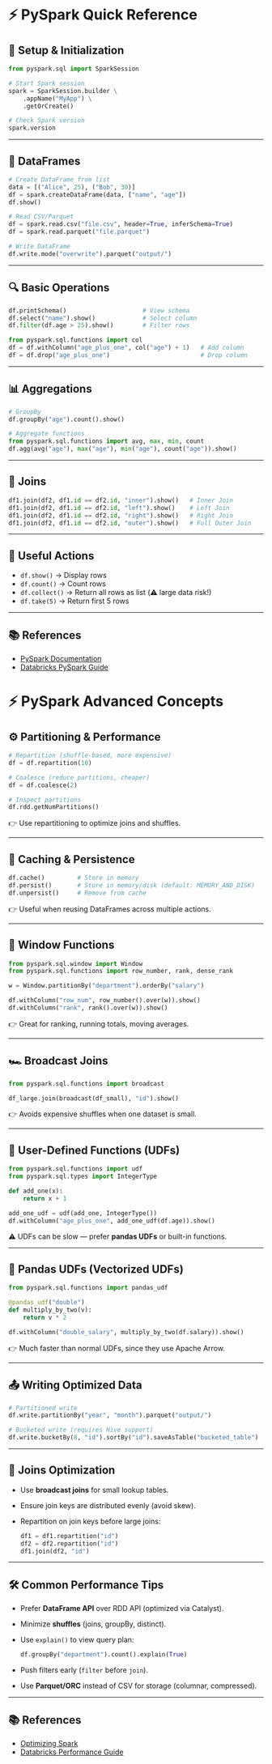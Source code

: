 
# ⚡ PySpark Quick Reference

## 📌 Setup & Initialization
```python
from pyspark.sql import SparkSession

# Start Spark session
spark = SparkSession.builder \
    .appName("MyApp") \
    .getOrCreate()

# Check Spark version
spark.version
````

---

## 📂 DataFrames

```python
# Create DataFrame from list
data = [("Alice", 25), ("Bob", 30)]
df = spark.createDataFrame(data, ["name", "age"])
df.show()

# Read CSV/Parquet
df = spark.read.csv("file.csv", header=True, inferSchema=True)
df = spark.read.parquet("file.parquet")

# Write DataFrame
df.write.mode("overwrite").parquet("output/")
```

---

## 🔍 Basic Operations

```python
df.printSchema()                     # View schema
df.select("name").show()             # Select column
df.filter(df.age > 25).show()        # Filter rows

from pyspark.sql.functions import col
df = df.withColumn("age_plus_one", col("age") + 1)   # Add column
df = df.drop("age_plus_one")                         # Drop column
```

---

## 📊 Aggregations

```python
# GroupBy
df.groupBy("age").count().show()

# Aggregate functions
from pyspark.sql.functions import avg, max, min, count
df.agg(avg("age"), max("age"), min("age"), count("age")).show()
```

---

## 🔗 Joins

```python
df1.join(df2, df1.id == df2.id, "inner").show()   # Inner Join
df1.join(df2, df1.id == df2.id, "left").show()    # Left Join
df1.join(df2, df1.id == df2.id, "right").show()   # Right Join
df1.join(df2, df1.id == df2.id, "outer").show()   # Full Outer Join
```

---

## 🧹 Useful Actions

* `df.show()` → Display rows
* `df.count()` → Count rows
* `df.collect()` → Return all rows as list (⚠️ large data risk!)
* `df.take(5)` → Return first 5 rows

---

## 📚 References

* [PySpark Documentation](https://spark.apache.org/docs/latest/api/python/)
* [Databricks PySpark Guide](https://docs.databricks.com/)



# ⚡ PySpark Advanced Concepts

## ⚙️ Partitioning & Performance
```python
# Repartition (shuffle-based, more expensive)
df = df.repartition(10)

# Coalesce (reduce partitions, cheaper)
df = df.coalesce(2)

# Inspect partitions
df.rdd.getNumPartitions()
````

👉 Use repartitioning to optimize joins and shuffles.

---

## 🔄 Caching & Persistence

```python
df.cache()         # Store in memory
df.persist()       # Store in memory/disk (default: MEMORY_AND_DISK)
df.unpersist()     # Remove from cache
```

👉 Useful when reusing DataFrames across multiple actions.

---

## 🧮 Window Functions

```python
from pyspark.sql.window import Window
from pyspark.sql.functions import row_number, rank, dense_rank

w = Window.partitionBy("department").orderBy("salary")

df.withColumn("row_num", row_number().over(w)).show()
df.withColumn("rank", rank().over(w)).show()
```

👉 Great for ranking, running totals, moving averages.

---

## 🏎️ Broadcast Joins

```python
from pyspark.sql.functions import broadcast

df_large.join(broadcast(df_small), "id").show()
```

👉 Avoids expensive shuffles when one dataset is small.

---

## 🐍 User-Defined Functions (UDFs)

```python
from pyspark.sql.functions import udf
from pyspark.sql.types import IntegerType

def add_one(x): 
    return x + 1

add_one_udf = udf(add_one, IntegerType())
df.withColumn("age_plus_one", add_one_udf(df.age)).show()
```

⚠️ UDFs can be slow — prefer **pandas UDFs** or built-in functions.

---

## 🐼 Pandas UDFs (Vectorized UDFs)

```python
from pyspark.sql.functions import pandas_udf

@pandas_udf("double")
def multiply_by_two(v):
    return v * 2

df.withColumn("double_salary", multiply_by_two(df.salary)).show()
```

👉 Much faster than normal UDFs, since they use Apache Arrow.

---

## 📤 Writing Optimized Data

```python
# Partitioned write
df.write.partitionBy("year", "month").parquet("output/")

# Bucketed write (requires Hive support)
df.write.bucketBy(8, "id").sortBy("id").saveAsTable("bucketed_table")
```

---

## 🔗 Joins Optimization

* Use **broadcast joins** for small lookup tables.
* Ensure join keys are distributed evenly (avoid skew).
* Repartition on join keys before large joins:

  ```python
  df1 = df1.repartition("id")
  df2 = df2.repartition("id")
  df1.join(df2, "id")
  ```

---

## 🛠️ Common Performance Tips

* Prefer **DataFrame API** over RDD API (optimized via Catalyst).
* Minimize **shuffles** (joins, groupBy, distinct).
* Use `explain()` to view query plan:

  ```python
  df.groupBy("department").count().explain(True)
  ```
* Push filters early (`filter` before `join`).
* Use **Parquet/ORC** instead of CSV for storage (columnar, compressed).

---

## 📚 References

* [Optimizing Spark](https://spark.apache.org/docs/latest/sql-performance-tuning.html)
* [Databricks Performance Guide](https://docs.databricks.com/optimizations/)





